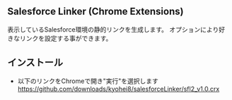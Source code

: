 ## Salesforce Linker (Chrome Extensions) ##
表示しているSalesforce環境の静的リンクを生成します。
オプションにより好きなリンクを設定する事ができます。

インストール
-----------
* 以下のリンクをChromeで開き"実行"を選択します
https://github.com/downloads/kyohei8/salesforceLinker/sfl2_v1.0.crx

